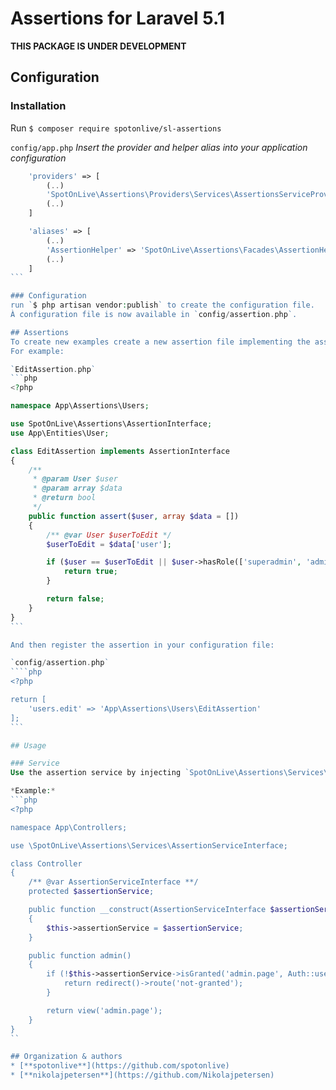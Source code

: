 # Assertions for Laravel 5.1

**THIS PACKAGE IS UNDER DEVELOPMENT**

## Configuration

### Installation
Run `$ composer require spotonlive/sl-assertions`

`config/app.php`
*Insert the provider and helper alias into your application configuration*
````php
    'providers' => [
        (..)
        'SpotOnLive\Assertions\Providers\Services\AssertionsServiceProvider'
        (..)
    ]

    'aliases' => [
        (..)
        'AssertionHelper' => 'SpotOnLive\Assertions\Facades\AssertionHelperFacade'
        (..)
    ]
```

### Configuration
run `$ php artisan vendor:publish` to create the configuration file.
À configuration file is now available in `config/assertion.php`.

## Assertions
To create new examples create a new assertion file implementing the assertion interface.
For example:

`EditAssertion.php`
```php
<?php

namespace App\Assertions\Users;

use SpotOnLive\Assertions\AssertionInterface;
use App\Entities\User;

class EditAssertion implements AssertionInterface
{
    /**
     * @param User $user
     * @param array $data
     * @return bool
     */
    public function assert($user, array $data = [])
    {
        /** @var User $userToEdit */
        $userToEdit = $data['user'];

        if ($user == $userToEdit || $user->hasRole(['superadmin', 'admin'])) {
            return true;
        }

        return false;
    }
}
```

And then register the assertion in your configuration file:

`config/assertion.php`
````php
<?php

return [
    'users.edit' => 'App\Assertions\Users\EditAssertion'
];
```

## Usage

### Service
Use the assertion service by injecting `SpotOnLive\Assertions\Services\AssertionService`.

*Example:*
```php
<?php

namespace App\Controllers;

use \SpotOnLive\Assertions\Services\AssertionServiceInterface;

class Controller
{
    /** @var AssertionServiceInterface **/
    protected $assertionService;

    public function __construct(AssertionServiceInterface $assertionService)
    {
        $this->assertionService = $assertionService;
    }

    public function admin()
    {
        if (!$this->assertionService->isGranted('admin.page', Auth::user())) {
            return redirect()->route('not-granted');
        }

        return view('admin.page');
    }
}
``

## Organization & authors
* [**spotonlive**](https://github.com/spotonlive)
* [**nikolajpetersen**](https://github.com/Nikolajpetersen)